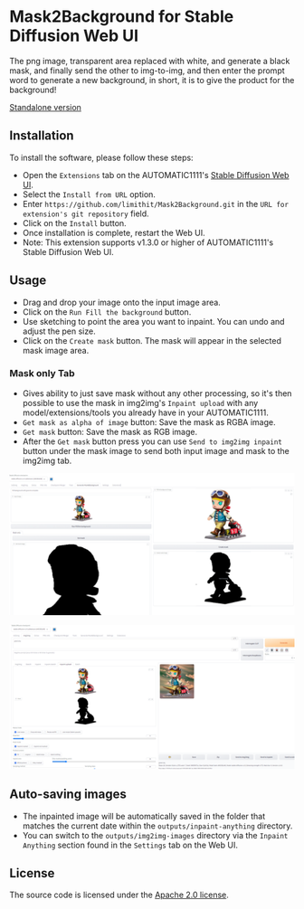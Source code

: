 # Mask2Background for Stable Diffusion Web UI

The png image, transparent area replaced with white, and generate a black mask, and finally send the other to img-to-img, and then enter the prompt word to generate a new background, in short, it is to give the product for the background!

[Standalone version](https://github.com/limithit/Mask2Background/)

## Installation

To install the software, please follow these steps:

* Open the `Extensions` tab on the AUTOMATIC1111's [Stable Diffusion Web UI](https://github.com/limithit/Mask2Background.git).
* Select the `Install from URL` option.
* Enter `https://github.com/limithit/Mask2Background.git` in the `URL for extension's git repository` field.
* Click on the `Install` button.
* Once installation is complete, restart the Web UI.
* Note: This extension supports v1.3.0 or higher of AUTOMATIC1111's Stable Diffusion Web UI.


## Usage

* Drag and drop your image onto the input image area.
* Click on the `Run Fill the background` button.
* Use sketching to point the area you want to inpaint. You can undo and adjust the pen size.
* Click on the `Create mask` button. The mask will appear in the selected mask image area.


### Mask only Tab

* Gives ability to just save mask without any other processing, so it's then possible to use the mask in img2img's `Inpaint upload` with any model/extensions/tools you already have in your AUTOMATIC1111.
* `Get mask as alpha of image` button: Save the mask as RGBA image.
* `Get mask` button: Save the mask as RGB image.
* After the `Get mask` button press you can use `Send to img2img inpaint` button under the mask image to send both input image and mask to the img2img tab.

![UI image](img.png)

![UI image](img2.png)

## Auto-saving images

* The inpainted image will be automatically saved in the folder that matches the current date within the `outputs/inpaint-anything` directory.
* You can switch to the `outputs/img2img-images` directory via the `Inpaint Anything` section found in the `Settings` tab on the Web UI.

## License

The source code is licensed under the [Apache 2.0 license](LICENSE).

